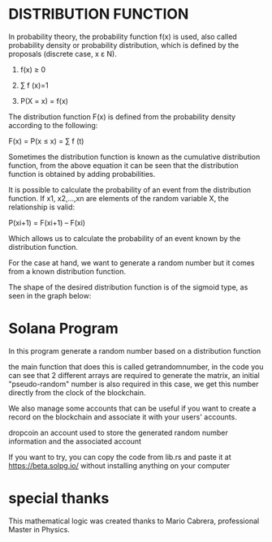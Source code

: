 # DISTRIBUTION FUNCTION



In probability theory, the probability function f(x) is used, also called probability density or probability distribution, which is defined by the proposals (discrete case, x ε N).



1. f(x) ≥ 0



2. ∑ f (x)=1



3. P(X = x) = f(x)



The distribution function F(x) is defined from the probability density according to the following:





F(x) = P(x ≤ x) = ∑ f (t)





Sometimes the distribution function is known as the cumulative distribution function, from the above equation it can be seen that the distribution function is obtained by adding probabilities.



It is possible to calculate the probability of an event from the distribution function. If x1, x2,…,xn are elements of the random variable X, the relationship is valid:



P(xi+1) = F(xi+1) – F(xi)



Which allows us to calculate the probability of an event known by the distribution function.



For the case at hand, we want to generate a random number but it comes from a known distribution function.



The shape of the desired distribution function is of the sigmoid type, as seen in the graph below:






# Solana Program
In this program generate a random number based on a distribution function

the main function that does this is called getrandomnumber, in the code you can see that 2 different arrays are required to generate the matrix, an initial "pseudo-random" number is also required in this case, we get this number directly from the clock of the blockchain.

We also manage some accounts that can be useful if you want to create a record on the blockchain and associate it with your users' accounts.

dropcoin
an account used to store the generated random number information and the associated account

If you want to try, you can copy the code from lib.rs and paste it at https://beta.solpg.io/ without installing anything on your computer




# special thanks
This mathematical logic was created thanks to Mario Cabrera, professional Master in Physics.